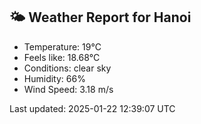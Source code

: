 <!-- WEATHER-START -->
## 🌤 Weather Report for Hanoi

- Temperature: 19°C
- Feels like: 18.68°C
- Conditions: clear sky
- Humidity: 66%
- Wind Speed: 3.18 m/s

Last updated: 2025-01-22 12:39:07 UTC
<!-- WEATHER-END -->
